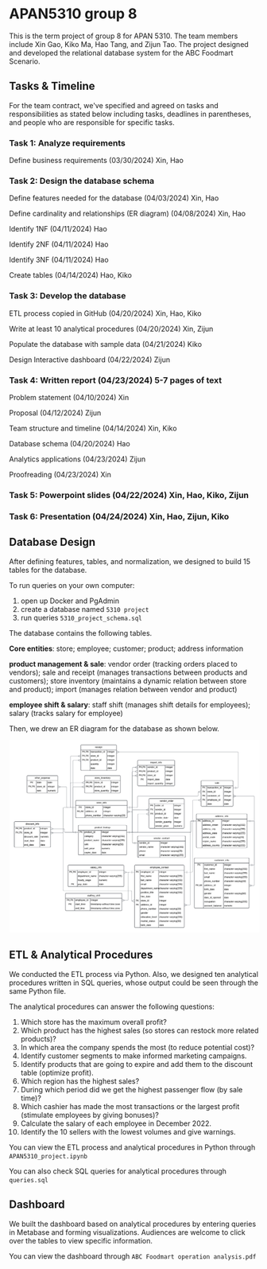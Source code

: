 # APAN5310 group 8
This is the term project of group 8 for APAN 5310.
The team members include Xin Gao, Kiko Ma, Hao Tang, and Zijun Tao.
The project designed and developed the relational database system for the ABC Foodmart Scenario.

## Tasks & Timeline
For the team contract, we've specified and agreed on tasks and responsibilities as stated below including tasks, deadlines in parentheses, and people who are responsible for specific tasks.

### Task 1: Analyze requirements 

Define business requirements (03/30/2024) Xin, Hao


### Task 2: Design the database schema 

Define features needed for the database (04/03/2024) Xin, Hao

Define cardinality and relationships (ER diagram) (04/08/2024) Xin, Hao

Identify 1NF (04/11/2024) Hao

Identify 2NF (04/11/2024) Hao

Identify 3NF (04/11/2024) Hao

Create tables (04/14/2024) Hao, Kiko


### Task 3: Develop the database

ETL process copied in GitHub (04/20/2024) Xin, Hao, Kiko

Write at least 10 analytical procedures (04/20/2024) Xin, Zijun

Populate the database with sample data (04/21/2024) Kiko

Design Interactive dashboard (04/22/2024) Zijun


### Task 4: Written report (04/23/2024) 5-7 pages of text

Problem statement (04/10/2024) Xin

Proposal (04/12/2024) Zijun

Team structure and timeline (04/14/2024) Xin, Kiko

Database schema (04/20/2024) Hao

Analytics applications (04/23/2024) Zijun

Proofreading (04/23/2024) Xin


### Task 5: Powerpoint slides (04/22/2024) Xin, Hao, Kiko, Zijun

### Task 6: Presentation (04/24/2024) Xin, Hao, Zijun, Kiko

## Database Design
After defining features, tables, and normalization, we designed to build 15 tables for the database.

To run queries on your own computer:

1. open up Docker and PgAdmin
2. create a database named `5310 project`
3. run queries `5310_project_schema.sql`

The database contains the following tables.

**Core entities**: store; employee; customer; product; address information 

**product management & sale**: vendor order (tracking orders placed to vendors); sale and receipt (manages transactions between products and customers); store inventory (maintains a dynamic relation between store and product); import (manages relation between vendor and product)

**employee shift & salary**: staff shift (manages shift details for employees); salary (tracks salary for employee)

Then, we drew an ER diagram for the database as shown below.

![ER diagram](5310project_ER.png)

## ETL & Analytical Procedures
We conducted the ETL process via Python. Also, we designed ten analytical procedures written in SQL queries, whose output could be seen through the same Python file.

The analytical procedures can answer the following questions:
1. Which store has the maximum overall profit?
2. Which product has the highest sales (so stores can restock more related products)?
3. In which area the company spends the most (to reduce potential cost)?
4. Identify customer segments to make informed marketing campaigns.
5. Identify products that are going to expire and add them to the discount table (optimize profit).
6. Which region has the highest sales?
7. During which period did we get the highest passenger flow (by sale time)?
8. Which cashier has made the most transactions or the largest profit (stimulate employees by giving bonuses)?
9. Calculate the salary of each employee in December 2022.
10. Identify the 10 sellers with the lowest volumes and give warnings.

You can view the ETL process and analytical procedures in Python through `APAN5310_project.ipynb`

You can also check SQL queries for analytical procedures through  `queries.sql`

## Dashboard
We built the dashboard based on analytical procedures by entering queries in Metabase and forming visualizations. Audiences are welcome to click over the tables to view specific information.

You can view the dashboard through `ABC Foodmart operation analysis.pdf`

